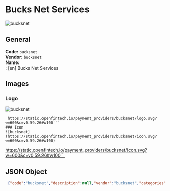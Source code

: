 # Bucks Net Services 
![bucksnet](https://static.openfintech.io/payment_providers/bucksnet/logo.svg?w=600&c=v0.59.26#w100)  
## General 
**Code:** `bucksnet`  
**Vendor:** `bucksnet`  
**Name:**  
:	[en] Bucks Net Services  
## Images 
### Logo 
![bucksnet](https://static.openfintech.io/payment_providers/bucksnet/logo.svg?w=600&c=v0.59.26#w100)  
```
 https://static.openfintech.io/payment_providers/bucksnet/logo.svg?w=600&c=v0.59.26#w100```  
### Icon 
![bucksnet](https://static.openfintech.io/payment_providers/bucksnet/icon.svg?w=600&c=v0.59.26#w100)  
```
 https://static.openfintech.io/payment_providers/bucksnet/icon.svg?w=600&c=v0.59.26#w100```  
## JSON Object 
```json
 {"code":"bucksnet","description":null,"vendor":"bucksnet","categories":null,"countries":null,"payment_method":null,"payout_method":null,"metadata":{"about_payments_code":"bucksnet"},"name":{"en":"Bucks Net Services"}}```  
